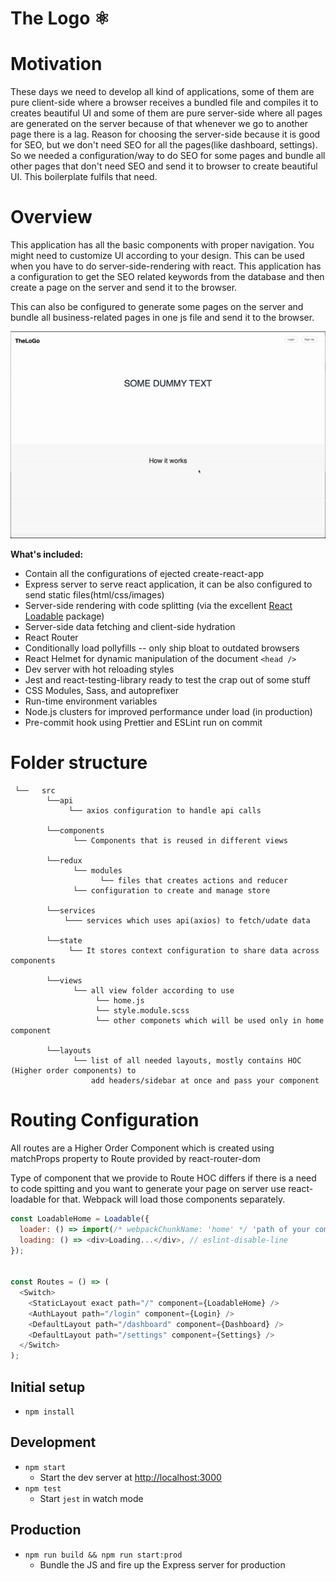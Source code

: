 # The Logo ⚛️

# Motivation

These days we need to develop all kind of applications, some of them are pure 
client-side where a browser receives a bundled file and 
compiles it to creates beautiful UI and some of them are pure server-side where 
all pages are generated on the server because of that whenever we go to another 
page there is a lag. Reason for choosing the server-side because it is good for 
SEO, but we don't need SEO for all the pages(like dashboard, settings). 
So we needed a configuration/way to do SEO for some pages and bundle all other 
pages that don't need SEO and send it to browser
to create beautiful UI. This boilerplate fulfils that need.


# Overview
This application has all the basic components with proper navigation. You might need to customize
 UI according to your design. This can be used when you have to do server-side-rendering 
 with react. This application has a configuration to get the SEO related keywords from the 
 database and then create a page on the server and send it to the browser. 
 
 This can also be configured to generate some pages on the server and bundle all 
 business-related pages in one js file and send it to the browser.

![](web-record.gif)

**What's included:**
- Contain all the configurations of ejected create-react-app
- Express server to serve react application, it can be also configured to send static files(html/css/images)
- Server-side rendering with code splitting (via the excellent [React Loadable](https://github.com/thejameskyle/react-loadable) package)
- Server-side data fetching and client-side hydration
- React Router
- Conditionally load pollyfills -- only ship bloat to outdated browsers
- React Helmet for dynamic manipulation of the document `<head />`
- Dev server with hot reloading styles
- Jest and react-testing-library ready to test the crap out of some stuff
- CSS Modules, Sass, and autoprefixer
- Run-time environment variables
- Node.js clusters for improved performance under load (in production)
- Pre-commit hook using Prettier and ESLint run on commit

# Folder structure
```
 └──   src
        └──api
             └── axios configuration to handle api calls 
        
        └──components
              └── Components that is reused in different views
        
        └──redux
              └── modules
                    └── files that creates actions and reducer
              └── configuration to create and manage store
                    
        └──services
            └─── services which uses api(axios) to fetch/udate data
        
        └──state
             └── It stores context configuration to share data across components
        
        └──views
              └── all view folder according to use
                   └── home.js
                   └── style.module.scss
                   └── other componets which will be used only in home component
        
        └──layouts
              └── list of all needed layouts, mostly contains HOC (Higher order components) to 
                  add headers/sidebar at once and pass your component       
```

# Routing Configuration

All routes are a Higher Order Component which is created using matchProps 
property to Route provided by react-router-dom 

Type of component that we provide to Route HOC differs if there is a need 
to code spitting and you want to generate your page on server use react-loadable 
for that. Webpack will load those components separately.

```js
const LoadableHome = Loadable({
  loader: () => import(/* webpackChunkName: 'home' */ 'path of your component'),
  loading: () => <div>Loading...</div>, // eslint-disable-line
});


const Routes = () => (
  <Switch>
    <StaticLayout exact path="/" component={LoadableHome} />
    <AuthLayout path="/login" component={Login} />
    <DefaultLayout path="/dashboard" component={Dashboard} />
    <DefaultLayout path="/settings" component={Settings} />
  </Switch>
);

```

## Initial setup

- `npm install`

## Development

- `npm start`
  - Start the dev server at [http://localhost:3000](http://localhost:3000)
- `npm test`
  - Start `jest` in watch mode

## Production

- `npm run build && npm run start:prod`
  - Bundle the JS and fire up the Express server for production
